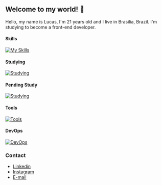 ## Welcome to my world! 👋

Hello, my name is Lucas, I'm 21 years old and I live in Brasilia, Brazil. I'm studying to become a front-end developer.

#### Skills
[![My Skills](https://skillicons.dev/icons?i=js,nodejs,html,css,tailwind,bootstrap)](https://skillicons.dev)

#### Studying
[![Studying](https://skillicons.dev/icons?i=ts,react)](https://skillicons.dev)

#### Pending Study
[![Studying](https://skillicons.dev/icons?i=svelte,vuejs,mysql,angular)](https://skillicons.dev)

#### Tools
[![Tools](https://skillicons.dev/icons?i=ps,figma,vscode)](https://skillicons.dev)

#### DevOps
[![DevOps](https://skillicons.dev/icons?i=github,git)](https://skillicons.dev)

### Contact
- <a href="https://www.linkedin.com/in/lucas-daher-b797b02a7">Linkedin</a>
- <a href="https://www.instagram.com/lucasdaher.dev">Instagram</a>
- <a href="mailto:contato@lucasdaher.com">E-mail</a>
